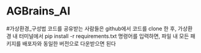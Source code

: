 # AGBrains_AI

#가상환경_구성법
코드를 공유받는 사람들은 github에서 코드를 clone 한 후, 가상환경 내 터미널에서 pip install -r requirements.txt 명령어를 입력하면, 파일 내 모든 패키지를 배포자와 동일한 버전으로 다운받으면 된다
